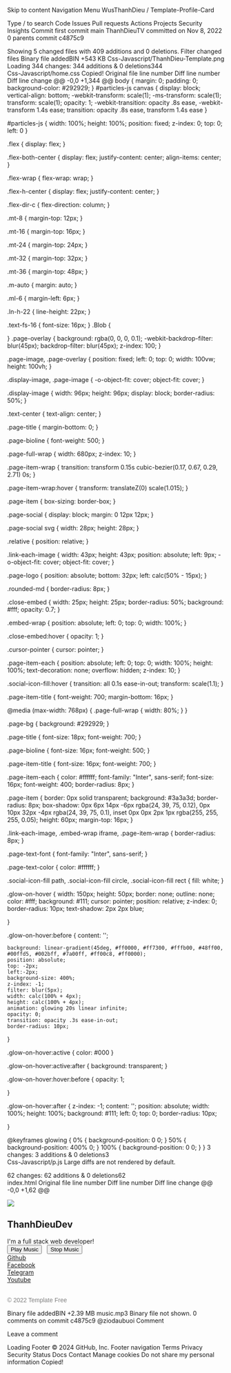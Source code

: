 Skip to content
Navigation Menu
WusThanhDieu
/
Template-Profile-Card

Type / to search
Code
Issues
Pull requests
Actions
Projects
Security
Insights
Commit
first commit
 main
ThanhDieuTV committed on Nov 8, 2022 
0 parents
commit c4875c9
 
Showing 5 changed files with 409 additions and 0 deletions.
Filter changed files
 Binary file addedBIN +543 KB 
Css-Javascript/ThanhDieu-Template.png
Loading
 344 changes: 344 additions & 0 deletions344  
Css-Javascript/home.css
Copied!
Original file line number	Diff line number	Diff line change
@@ -0,0 +1,344 @@
body {
    margin: 0;
    padding: 0;
    background-color: #292929;
}
#particles-js canvas {
    display: block;
    vertical-align: bottom;
    -webkit-transform: scale(1);
    -ms-transform: scale(1);
    transform: scale(1);
    opacity: 1;
    -webkit-transition: opacity .8s ease, -webkit-transform 1.4s ease;
    transition: opacity .8s ease, transform 1.4s ease
}

#particles-js {
    width: 100%;
    height: 100%;
    position: fixed;
    z-index: 0;
    top: 0;
    left: 0
}

.flex {
    display: flex;
}

.flex-both-center {
    display: flex;
    justify-content: center;
    align-items: center;
}

.flex-wrap {
    flex-wrap: wrap;
}

.flex-h-center {
    display: flex;
    justify-content: center;
}

.flex-dir-c {
    flex-direction: column;
}

.mt-8 {
    margin-top: 12px;
}

.mt-16 {
    margin-top: 16px;
}

.mt-24 {
    margin-top: 24px;
}

.mt-32 {
    margin-top: 32px;
}

.mt-36 {
    margin-top: 48px;
}

.m-auto {
    margin: auto;
}

.ml-6 {
    margin-left: 6px;
}

.ln-h-22 {
    line-height: 22px;
}

.text-fs-16 {
    font-size: 16px;
}
.Blob { 



}
.page-overlay {
    background: rgba(0, 0, 0, 0.1);
    -webkit-backdrop-filter: blur(45px);
    backdrop-filter: blur(45px);
    z-index: 100;
}

.page-image, .page-overlay {
    position: fixed;
    left: 0;
    top: 0;
    width: 100vw;
    height: 100vh;
}

.display-image, .page-image {
    -o-object-fit: cover;
    object-fit: cover;
}

.display-image {
    width: 96px;
    height: 96px;
    display: block;
    border-radius: 50%;
}

.text-center {
    text-align: center;
}

.page-title {
    margin-bottom: 0;
}

.page-bioline {
    font-weight: 500;
}

.page-full-wrap {
    width: 680px;
    z-index: 10;
}

.page-item-wrap {
    transition: transform 0.15s cubic-bezier(0.17, 0.67, 0.29, 2.71) 0s;
}

.page-item-wrap:hover {
    transform: translateZ(0) scale(1.015);
}

.page-item {
    box-sizing: border-box;
}

.page-social {
    display: block;
    margin: 0 12px 12px;
}

.page-social svg {
    width: 28px;
    height: 28px;
}

.relative {
    position: relative;
}

.link-each-image {
    width: 43px;
    height: 43px;
    position: absolute;
    left: 9px;
    -o-object-fit: cover;
    object-fit: cover;
}

.page-logo {
    position: absolute;
    bottom: 32px;
    left: calc(50% - 15px);
}

.rounded-md {
    border-radius: 8px;
}

.close-embed {
    width: 25px;
    height: 25px;
    border-radius: 50%;
    background: #fff;
    opacity: 0.7;
}

.embed-wrap {
    position: absolute;
    left: 0;
    top: 0;
    width: 100%;
}

.close-embed:hover {
    opacity: 1;
}

.cursor-pointer {
    cursor: pointer;
}

.page-item-each {
    position: absolute;
    left: 0;
    top: 0;
    width: 100%;
    height: 100%;
    text-decoration: none;
    overflow: hidden;
    z-index: 10;
}

.social-icon-fill:hover {
    transition: all 0.1s ease-in-out;
    transform: scale(1.1);
}

.page-item-title {
    font-weight: 700;
    margin-bottom: 16px;
}

@media (max-width: 768px) {
    .page-full-wrap {
        width: 80%;
    }
}

.page-bg {
    background: #292929;
}

.page-title {
    font-size: 18px;
    font-weight: 700;
}

.page-bioline {
    font-size: 16px;
    font-weight: 500;
}

.page-item-title {
    font-size: 16px;
    font-weight: 700;
}

.page-item-each {
    color: #ffffff;
    font-family: "Inter", sans-serif;
    font-size: 16px;
    font-weight: 400;
    border-radius: 8px;
}

.page-item {
    border: 0px solid transparent;
    background: #3a3a3d;
    border-radius: 8px;
    box-shadow: 0px 6px 14px -6px rgba(24, 39, 75, 0.12), 0px 10px 32px -4px rgba(24, 39, 75, 0.1), inset 0px 0px 2px 1px rgba(255, 255, 255, 0.05);
    height: 60px;
    margin-top: 16px;
}

.link-each-image, .embed-wrap iframe, .page-item-wrap {
    border-radius: 8px;
}

.page-text-font {
    font-family: "Inter", sans-serif;
}

.page-text-color {
    color: #ffffff;
}

.social-icon-fill path, .social-icon-fill circle, .social-icon-fill rect {
    fill: white;
}

.glow-on-hover {
    width: 150px;
    height: 50px;
    border: none;
    outline: none;
    color: #fff;
    background: #111;
    cursor: pointer;
    position: relative;
    z-index: 0;
    border-radius: 10px;
text-shadow: 2px 2px blue;

}

.glow-on-hover:before {
    content: '';

    background: linear-gradient(45deg, #ff0000, #ff7300, #fffb00, #48ff00, #00ffd5, #002bff, #7a00ff, #ff00c8, #ff0000);
    position: absolute;
    top: -2px;
    left:-2px;
    background-size: 400%;
    z-index: -1;
    filter: blur(5px);
    width: calc(100% + 4px);
    height: calc(100% + 4px);
    animation: glowing 20s linear infinite;
    opacity: 0;
    transition: opacity .3s ease-in-out;
    border-radius: 10px;

}

.glow-on-hover:active {
    color: #000
}

.glow-on-hover:active:after {
    background: transparent;
}

.glow-on-hover:hover:before {
    opacity: 1;

}

.glow-on-hover:after {
    z-index: -1;
    content: '';
    position: absolute;
    width: 100%;
    height: 100%;
    background: #111;
    left: 0;
    top: 0;
    border-radius: 10px;

}

@keyframes glowing {
    0% { background-position: 0 0; }
    50% { background-position: 400% 0; }
    100% { background-position: 0 0; }
}
 3 changes: 3 additions & 0 deletions3  
Css-Javascript/p.js
Large diffs are not rendered by default.

 62 changes: 62 additions & 0 deletions62  
index.html
Original file line number	Diff line number	Diff line change
@@ -0,0 +1,62 @@
<!DOCTYPE html>
<html lang="en"><head><meta http-equiv="Content-Type" content="text/html; charset=UTF-8">
<title>ThanhDieu-Template</title>
<link href="./Css-Javascript/css2" rel="stylesheet">
<link rel="shortcut icon" href="https://kenh14cdn.com/thumb_w/660/203336854389633024/2022/5/23/photo-1-1653312456997323551040.jpg" type="image/png">
<link rel="preconnect" href="https://fonts.gstatic.com/">
<link rel="stylesheet" href="./Css-Javascript/home.css">
<div id="particles-js"><canvas class="particles-js-canvas-el" width="1108" height="1586" style="width: 100%; height: 100%;"></canvas></div>
<div class="min-h-full flex-h-center page-bg" id="background_div">
<div class="background-overlay"></div>
<div class="mt-36 page-full-wrap relative">
<img class="display-image m-auto" src="./Css-Javascript/ThanhDieu-Template.png" >
<body>


<h2 class="page-title page-text-color page-text-font mt-16 text-center">ThanhDieuDev <img src="https://tanamedia.vn/wp-content/uploads/2021/09/unnamed-1.png"  width="17" height="17" alpha="_ThanhDieu_"></h2>
<div class="page-bioline text-fs-16 page-text-color page-text-font mt-8 ln-h-22 text-center">I'm a full stack web developer!</div>
<div class="flex-both-center flex-wrap mt-16">
	<audio id="myAudio">
  <source src="music.ogg" type="audio/ogg">
  <source src="music.mp3" type="audio/mpeg">
</audio>
<button class="glow-on-hover" onclick="playAudio()" type="button">Play Music </button>&nbsp;&nbsp;
<button class="glow-on-hover" onclick="pauseAudio()" type="button">Stop Music</button> 
</div>
<div class="mt-32">
<div class="page-item-wrap relative">
<div class="page-item flex-both-center relative"></div>
<a rel="noopener nofollow" class="page-item-each flex-both-center" href="https://github.com/WusThanhDieu" target="_blank">Github</a>
</div>
<div class="page-item-wrap relative">
<div class="page-item flex-both-center relative"></div>
<a rel="noopener nofollow" class="page-item-each flex-both-center" href="https://www.facebook.com/WusThanhDieu" target="_blank">Facebook</a>
</div>
<div class="page-item-wrap relative">
<div class="page-item flex-both-center relative"></div>
<a rel="noopener nofollow" class="page-item-each flex-both-center" href="https://t.me/WusThanhDieu" target="_blank">Telegram</a>
</div>
<div class="page-item-wrap relative">
<div class="page-item flex-both-center relative"></div>
<a rel="noopener nofollow" class="page-item-each flex-both-center" href="https://www.youtube.com/channel/UCl8jHh-5Nkmj__EYy4XUAgQ" target="_blank">Youtube</a>
</div>
<div class="text-center">
<br>
<p style="font-size: 14px; color: gray; font-family: Arial;">© 2022 Template Free</p>
</div>
</div>
</div>
</div>
<script>
var x = document.getElementById("myAudio"); 

function playAudio() { 
  x.play(); 
} 

function pauseAudio() { 
  x.pause(); 
} 
</script>
<script type="text/javascript" src="./Css-Javascript/p.js"></script>
</body><div class="troywell-avia"></div><div class="troywell-caa"></div></html>
 Binary file addedBIN +2.39 MB 
music.mp3
Binary file not shown.
0 comments on commit c4875c9
@ziodaubuoi
Comment
 
Leave a comment
 
Loading
Footer
© 2024 GitHub, Inc.
Footer navigation
Terms
Privacy
Security
Status
Docs
Contact
Manage cookies
Do not share my personal information
Copied!
